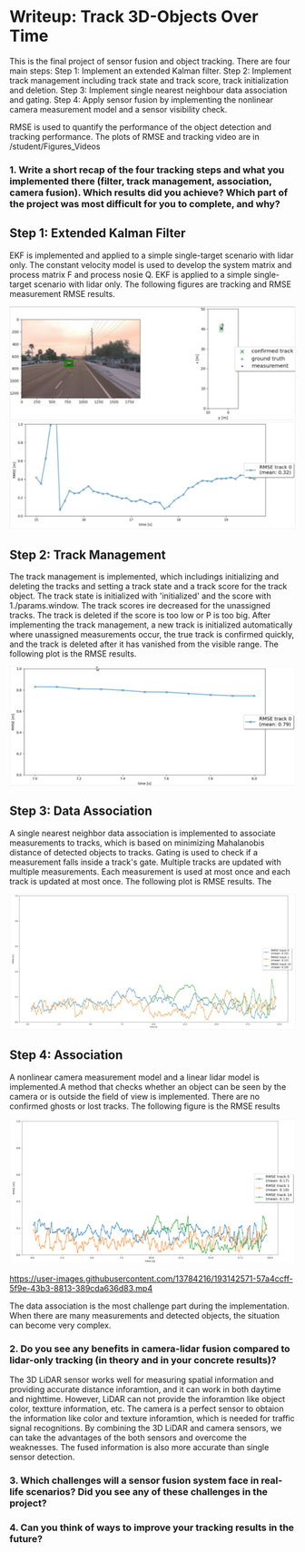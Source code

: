 # Writeup: Track 3D-Objects Over Time

This is the final project of sensor fusion and object tracking. There are four main steps: Step 1: Implement an extended Kalman filter. Step 2: Implement track management including track state and track score, track initialization and deletion. Step 3: Implement single nearest neighbour data association and gating. Step 4: Apply sensor fusion by implementing the nonlinear camera measurement model and a sensor visibility check.

RMSE is used to quantify the performance of the object detection and tracking performance. The plots of RMSE and tracking video are in /student/Figures_Videos

### 1. Write a short recap of the four tracking steps and what you implemented there (filter, track management, association, camera fusion). Which results did you achieve? Which part of the project was most difficult for you to complete, and why?

## Step 1: Extended Kalman Filter

EKF is implemented and applied to a simple single-target scenario with lidar only. The constant velocity model is used to develop the system matrix and process matrix F and process nosie Q. EKF is applied to a simple single-target scenario with lidar only. The following figures are tracking and RMSE measurement RMSE results. 

![image](student/Figures_Videos/EKF1.png)
![image](student/Figures_Videos/RMSE_Measurement.png)

## Step 2: Track Management
The track management is implemented, which includings initializing and deleting the tracks and setting a track state and a track score for the track object. The track state is initialized with 'initialized' and the score with 1./params.window. The track scores ire decreased for the unassigned tracks. The track is deleted if the score is too low or P is too big. After implementing the track management, a new track is initialized automatically where unassigned measurements occur, the true track is confirmed quickly, and the track is deleted after it has vanished from the visible range. The following plot is the RMSE results.

![image](student/Figures_Videos/RMSE_TrackManagement.png)

## Step 3: Data Association
A single nearest neighbor data association is implemented to associate measurements to tracks, which is based on minimizing Mahalanobis distance of detected objects to tracks. Gating is used to check if a measurement falls inside a track's gate. Multiple tracks are updated with multiple measurements. Each measurement is used at most once and each track is updated at most once. The following plot is RMSE results. The 

![image](student/Figures_Videos/RMSE_Association.png)

## Step 4: Association
A nonlinear camera measurement model and a linear lidar model is implemented.A method that checks whether an object can be seen by the camera or is outside the field of view is implemented. There are no confirmed ghosts or lost tracks. The following figure is the RMSE results

![image](student/Figures_Videos/RMSE_Fusion.png)

https://user-images.githubusercontent.com/13784216/193142571-57a4ccff-5f9e-43b3-8813-389cda636d83.mp4

The data association is the most challenge part during the implementation. When there are many measurements and detected objects, the situation can become very complex. 

### 2. Do you see any benefits in camera-lidar fusion compared to lidar-only tracking (in theory and in your concrete results)? 

The 3D LiDAR sensor works well for measuring spatial information and providing accurate distance inforamtion, and it can work in both daytime and nighttime. However, LiDAR can not provide the inforamtion like object color, textture information, etc. The camera is a perfect sensor to obtaion the information like color and texture inforamtion, which is needed for traffic signal recognitions. By combining the 3D LiDAR and camera sensors, we can take the advantages of the both sensors and overcome the weaknesses. The fused information is also more accurate than single sensor detection. 

### 3. Which challenges will a sensor fusion system face in real-life scenarios? Did you see any of these challenges in the project?


### 4. Can you think of ways to improve your tracking results in the future?

